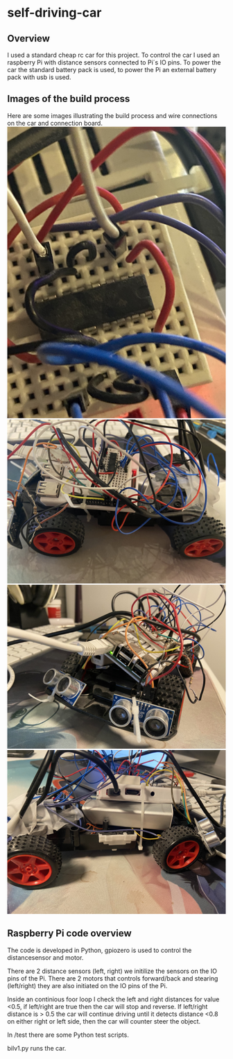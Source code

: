 # self-driving-car

## Overview
I used a standard cheap rc car for this project. To control the car I used an raspberry Pi with distance sensors connected to Pi´s IO pins. To power the car the standard battery pack is used, to power the Pi an external battery pack with usb is used.


## Images of the build process
Here are some images illustrating the build process and wire connections on the car and connection board.
![Connectionboard](connection_board.jpg)
![Car](images/car1.jpg)
![Car](images/car2.jpg)
![Car](images/car3.jpg)

## Raspberry Pi code overview
The code is developed in Python, gpiozero is used to control the distancesensor and motor.

There are 2 distance sensors (left, right) we initilize the sensors on the IO pins of the Pi.
There are 2 motors that controls forward/back and stearing (left/right) they are also initiated on the IO pins of the Pi.

Inside an continious foor loop I check the left and right distances for value <0.5, if left/right are true then the car will stop and reverse. If left/right distance is > 0.5 the car will continue driving until it detects distance <0.8 on either right or left side, then the car will counter steer the object.

In /test there are some Python test scripts.

bilv1.py runs the car.